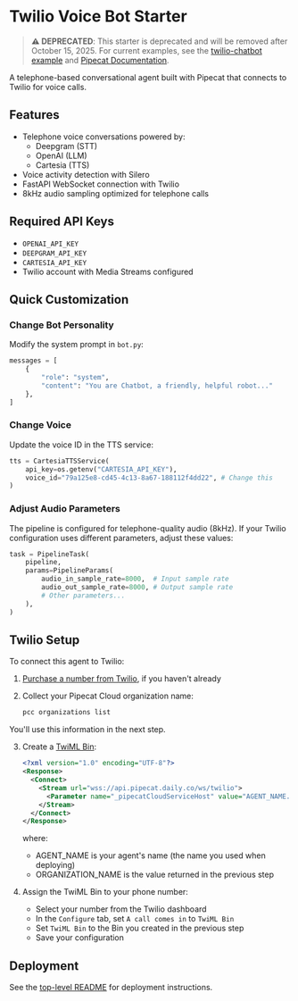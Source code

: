 # Twilio Voice Bot Starter

> **⚠️ DEPRECATED**: This starter is deprecated and will be removed after October 15, 2025. For current examples, see the [twilio-chatbot example](https://github.com/pipecat-ai/pipecat-examples/tree/main/twilio-chatbot) and [Pipecat Documentation](https://docs.pipecat.ai).

A telephone-based conversational agent built with Pipecat that connects to Twilio for voice calls.

## Features

- Telephone voice conversations powered by:
  - Deepgram (STT)
  - OpenAI (LLM)
  - Cartesia (TTS)
- Voice activity detection with Silero
- FastAPI WebSocket connection with Twilio
- 8kHz audio sampling optimized for telephone calls

## Required API Keys

- `OPENAI_API_KEY`
- `DEEPGRAM_API_KEY`
- `CARTESIA_API_KEY`
- Twilio account with Media Streams configured

## Quick Customization

### Change Bot Personality

Modify the system prompt in `bot.py`:

```python
messages = [
    {
        "role": "system",
        "content": "You are Chatbot, a friendly, helpful robot..."
    },
]
```

### Change Voice

Update the voice ID in the TTS service:

```python
tts = CartesiaTTSService(
    api_key=os.getenv("CARTESIA_API_KEY"),
    voice_id="79a125e8-cd45-4c13-8a67-188112f4dd22", # Change this
)
```

### Adjust Audio Parameters

The pipeline is configured for telephone-quality audio (8kHz). If your Twilio configuration uses different parameters, adjust these values:

```python
task = PipelineTask(
    pipeline,
    params=PipelineParams(
        audio_in_sample_rate=8000,  # Input sample rate
        audio_out_sample_rate=8000, # Output sample rate
        # Other parameters...
    ),
)
```

## Twilio Setup

To connect this agent to Twilio:

1. [Purchase a number from Twilio](https://help.twilio.com/articles/223135247-How-to-Search-for-and-Buy-a-Twilio-Phone-Number-from-Console), if you haven't already

2. Collect your Pipecat Cloud organization name:

   ```bash
   pcc organizations list
   ```

You'll use this information in the next step.

3. Create a [TwiML Bin](https://help.twilio.com/articles/360043489573-Getting-started-with-TwiML-Bins):

   ```xml
   <?xml version="1.0" encoding="UTF-8"?>
   <Response>
     <Connect>
       <Stream url="wss://api.pipecat.daily.co/ws/twilio">
         <Parameter name="_pipecatCloudServiceHost" value="AGENT_NAME.ORGANIZATION_NAME"/>
       </Stream>
     </Connect>
   </Response>
   ```

   where:

   - AGENT_NAME is your agent's name (the name you used when deploying)
   - ORGANIZATION_NAME is the value returned in the previous step

4. Assign the TwiML Bin to your phone number:

   - Select your number from the Twilio dashboard
   - In the `Configure` tab, set `A call comes in` to `TwiML Bin`
   - Set `TwiML Bin` to the Bin you created in the previous step
   - Save your configuration

## Deployment

See the [top-level README](../README.md) for deployment instructions.
